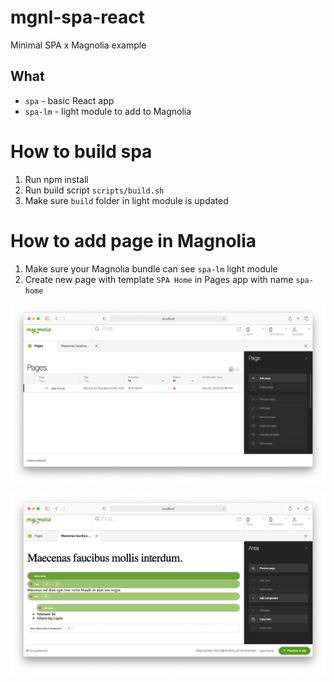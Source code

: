 # mgnl-spa-react

Minimal SPA x Magnolia example

## What

- `spa` - basic React app
- `spa-lm` - light module to add to Magnolia

# How to build spa

1. Run npm install
2. Run build script `scripts/build.sh`
3. Make sure `build` folder in light module is updated

# How to add page in Magnolia

1. Make sure your Magnolia bundle can see `spa-lm` light module
2. Create new page with template `SPA Home` in Pages app with name `spa-home`

![](img-1.png)

![](img-2.png)
